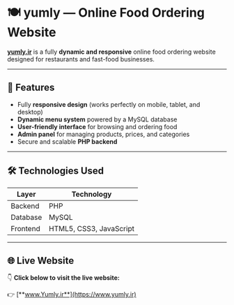 # 🍽️ yumly — Online Food Ordering Website

**[yumly.ir](http://www.yumly.ir)** is a fully **dynamic and responsive** online food ordering website designed for restaurants and fast-food businesses.  

---

## 🌟 Features

- Fully **responsive design** (works perfectly on mobile, tablet, and desktop)  
- **Dynamic menu system** powered by a MySQL database  
- **User-friendly interface** for browsing and ordering food  
- **Admin panel** for managing products, prices, and categories  
- Secure and scalable **PHP backend** 

---

## 🛠️ Technologies Used

| Layer | Technology |
|-------|-------------|
| Backend | PHP |
| Database | MySQL |
| Frontend | HTML5, CSS3, JavaScript |

---

## 🌐 Live Website
 
👇 **Click below to visit the live website:**  

👉 [**www.Yumly.ir**](https://www.yumly.ir)
